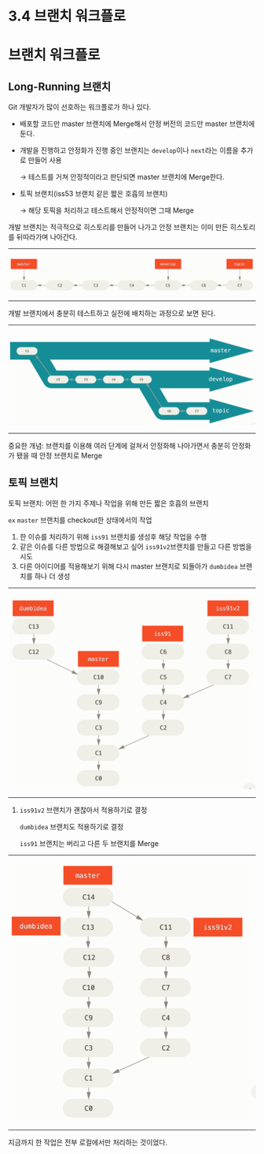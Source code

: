 # 3.4 브랜치 워크플로

# 브랜치 워크플로

## Long-Running 브랜치

Git 개발자가 많이 선호하는 워크플로가 하나 있다.

- 배포할 코드만 master 브랜치에 Merge해서 안정 버전의 코드만 master 브랜치에 둔다.
- 개발을 진행하고 안정화가 진행 중인 브랜치는 `develop`이나 `next`라는 이름을 추가로 만들어 사용
    
    → 테스트를 거쳐 안정적이라고 판단되면 master 브랜치에 Merge한다.
    
- 토픽 브랜치(iss53 브랜치 같은 짧은 호흡의 브랜치)
    
    → 해당 토픽을 처리하고 테스트해서 안정적이면 그때 Merge
    

개발 브랜치는 적극적으로 히스토리를 만들어 나가고 안정 브랜치는 이미 만든 히스토리를 뒤따라가며 나아간다.

---

<img src="image/3.4/1.png">

---

개발 브랜치에서 충분히 테스트하고 실전에 배치하는 과정으로 보면 된다.

---

<img src="image/3.4/2.png">

---

중요한 개념: 브랜치를 이용해 여러 단계에 걸쳐서 안정화해 나아가면서 충분히 안정화가 됐을 때 안정 브랜치로 Merge

## 토픽 브랜치

토픽 브랜치: 어떤 한 가지 주제나 작업을 위해 만든 짧은 호흡의 브랜치

`ex` `master` 브랜치를 checkout한 상태에서의 작업

1. 한 이슈를 처리하기 위해 `iss91` 브랜치를 생성후 해당 작업을 수행
2. 같은 이슈를 다른 방법으로 해결해보고 싶어 `iss91v2`브랜치를 만들고 다른 방법을 시도
3. 다른 아이디어를 적용해보기 위해 다시 master 브랜치로 되돌아가 `dumbidea` 브랜치를 하나 더 생성

---

<img src="image/3.4/3.png">

---

1. `iss91v2` 브랜치가 괜찮아서 적용하기로 결정
    
    `dumbidea` 브랜치도 적용하기로 결정
    
    `iss91` 브랜치는 버리고 다른 두 브랜치를 Merge
    

---

<img src="image/3.4/4.png">

---

지금까지 한 작업은 전부 로컬에서만 처리하는 것이었다.